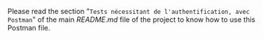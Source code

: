 Please read the section "`Tests nécessitant de l'authentification, avec Postman`" of the main *README.md* file
of the project to know how to use this Postman file.
